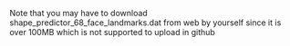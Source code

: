 Note that you may have to download shape_predictor_68_face_landmarks.dat from web by yourself since it is over 100MB which is not supported to upload in github